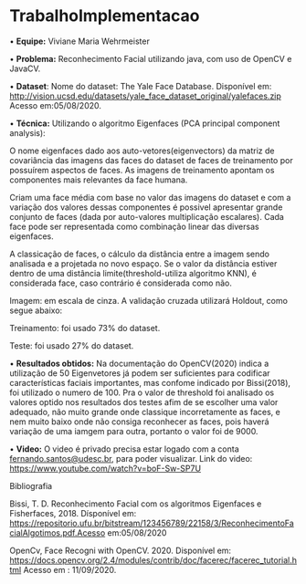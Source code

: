# TrabalhoImplementacao
• **Equipe:** Viviane Maria Wehrmeister

• **Problema:** Reconhecimento Facial utilizando java, com uso de OpenCV e JavaCV.

• **Dataset**: Nome do dataset: The Yale Face Database. Disponível em: http://vision.ucsd.edu/datasets/yale_face_dataset_original/yalefaces.zip Acesso em:05/08/2020.

• **Técnica:** Utilizando o algoritmo Eigenfaces (PCA principal component analysis): 

O nome eigenfaces dado aos auto-vetores(eigenvectors) da matriz de covariância das imagens das faces do dataset de faces de treinamento por possuírem aspectos de faces. 
As imagens de treinamento apontam os componentes mais relevantes da face humana.

Criam uma face média com base no valor das imagens do dataset e com a variação dos valores dessas componentes é possivel apresentar grande conjunto de faces (dada por auto-valores multiplicação escalares). Cada face pode ser representada como combinação linear das diversas eigenfaces.

A classicação de faces, o cálculo da distância entre a imagem sendo analisada e a projetada no novo espaço. Se o valor da distância estiver dentro de uma distância limite(threshold-utiliza algoritmo KNN), é considerada face, caso contrário é considerada como não. 

Imagem: em escala de cinza.
A validação cruzada utilizará Holdout, como segue abaixo:

Treinamento: foi usado 73% do dataset.

Teste: foi usado 27% do dataset.

• **Resultados obtidos:** Na documentação do OpenCV(2020) indica a utilização de 50 Eigenvetores já podem ser suficientes para codificar características faciais importantes, mas confome indicado por Bissi(2018), foi utilizado o numero de 100.
Pra o valor de threshold foi analisado os valores optido nos resultados dos testes afim de se escolher uma valor adequado, não muito grande onde classique incorretamente as faces, e nem muito baixo onde não consiga reconhecer as faces, pois haverá variação de uma iamgem para outra, portanto o valor foi de 9000.

• **Video:** O video é privado precisa estar logado com a conta  fernando.santos@udesc.br, para poder visualizar.
Link do video: https://www.youtube.com/watch?v=boF-Sw-SP7U

Bibliografia

Bissi, T. D. Reconhecimento Facial com os algoritmos Eigenfaces e Fisherfaces, 2018. Dísponível em: https://repositorio.ufu.br/bitstream/123456789/22158/3/ReconhecimentoFacialAlgotimos.pdf.Acesso em:05/08/2020

OpenCv, Face Recogni with OpenCV. 2020. Disponível em: https://docs.opencv.org/2.4/modules/contrib/doc/facerec/facerec_tutorial.html Acesso em : 11/09/2020.


